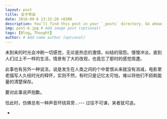 ```yaml
---
layout: post
title: 女子奇谈
date: 2018-09-6 13:32:20 +0300
description: You’ll find this post in your `_posts` directory. Go ahead and edit it and re-build the site to see your changes. # Add post description (optional)
img: post-6.jpg # Add image post (optional)
tags: [Blog, Thought]
author: # Add name author (optional)
---
```


未到来的时光会冲刷一切感觉，无论是热恋的激情，纠结的宿怨。慢慢冲淡，直到人们过上不一样的生活，情景有了大的改观，也竟忘了那时的感觉周遭。

此事也有另外一种说法，说是发生在人类之间的个中爱恨从来就没有消减，电影里老描写人久经时光的释怀，实则不然，有时只是记忆太可怕，难以将他们不损耗能量的清楚保存。

要对此事说声抱歉。

恰此时，仿佛总有一种声音环绕耳旁...--- 过往不可谏，来者犹可追。

-



